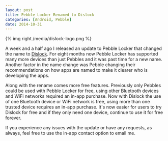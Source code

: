 ```yaml
---
layout: post
title: Pebble Locker Renamed to Dislock
categories: [Android, Pebble]
date: 2014-10-31
---
```

{% img right /media/dislock-logo.png %}

A week and a half ago I released an update to Pebble Locker that changed the name to
[Dislock](https://play.google.com/store/apps/details?id=com.lukekorth.pebblelocker).
For eight months now Pebble Locker has supported many more devices than just Pebbles and it
was past time for a new name. Another factor in the name change was Pebble changing their recommendations
on how apps are named to make it clearer who is developing the apps.

Along with the rename comes more free features. Previously only Pebbles could be used with Pebble
Locker for free, using other Bluetooth devices and WiFi networks required an in-app purchase.
Now with Dislock the use of one Bluetooth device or WiFi network is free, using more than
one trusted device requires an in-app purchase. It's now easier for users to try Dislock
for free and if they only need one device, continue to use it for free forever.

If you experience any issues with the update or have any requests, as always, feel free
to use the in-app contact option to email me.

